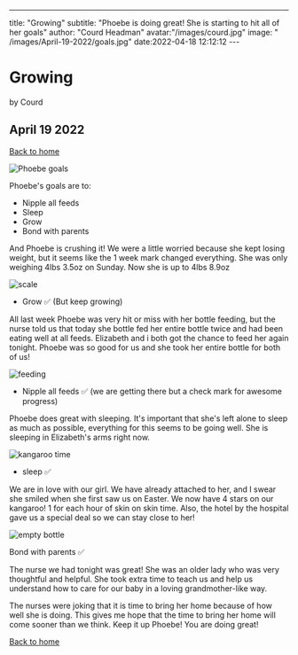 ---
​title​:  ​"​Growing" 
​subtitle​: ​"Phoebe is doing great! She is starting to hit all of her goals"
​author​: ​"​Courd Headman​" 
​avatar​: ​"​/images/courd.jpg​" 
​image​: ​"​/images/April-19-2022/goals.jpg​" 
​date​:   ​2022-04-18 12:12:12 
​---
  
#  ​Growing
 
 ​by Courd 
  
##  ​April 19 2022 
  
 ​[​Back to home​](/) 
  
![Phoebe goals](/images/April-19-2022/20220419_210423.jpg)
 ​
 
Phoebe's goals are to:
* Nipple all feeds
* Sleep
* Grow
* Bond with parents
  
 ​And Phoebe is crushing it! We were a little worried because she kept losing weight, but it seems like the 1 week mark changed everything. She was only weighing 4lbs 3.5oz on Sunday. Now she is up to 4lbs 8.9oz
 
 
  
 ​![scale](/images/April-19-2022/20220419_213819.jpg)
  
 - Grow ✅ (But keep growing)
 
 
 All last week Phoebe was very hit or miss with her bottle feeding, but the nurse told us that today she bottle fed her entire bottle twice and had been eating well at all feeds. Elizabeth and i both got the chance to feed her again tonight. Phoebe was so good for us and she took her entire bottle for both of us!
 
  
 ​![feeding](/images/April-19-2022/20220419_204339.jpg)
  
  - Nipple all feeds ✅ (we are getting there but a check mark for awesome progress)
  
  Phoebe does great with sleeping. It's important that she's left alone to sleep as much as possible, everything for this seems to be going well. She is sleeping in Elizabeth's arms right now.
  
  ![kangaroo time](/images/April-19-2022/20220419_210516.jpg)
  
  - sleep ✅
  
  We are in love with our girl. We have already attached to her, and I swear she smiled when she first saw us on Easter. We now have 4 stars on our kangaroo! 1 for each hour of skin on skin time. Also, the hotel by the hospital gave us a special deal so we can stay close to her!
  

![empty bottle](/images/April-19-2022/20220419_204432.jpg)
  
  Bond with parents ✅
  
  The nurse we had tonight was great! She was an older lady who was very thoughtful and helpful. She took extra time to teach us and help us understand how to care for our baby in a loving grandmother-like way.
  
  The nurses were joking that it is time to bring her home because of how well she is doing. This gives me hope that the time to bring her home will come sooner than we think. Keep it up Phoebe! You are doing great!

  
  
 ​[​Back to home​](/)